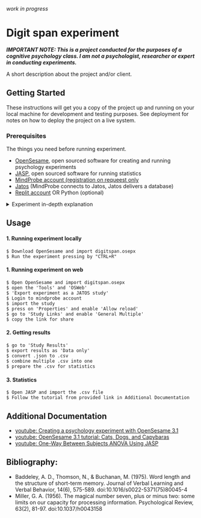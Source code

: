_work in progress_

# Digit span experiment
***IMPORTANT NOTE: This is a project conducted for the purposes of a cognitive psychology class. I am not a psychologist, researcher or expert in conducting experiments.***

A short description about the project and/or client.


## Getting Started

These instructions will get you a copy of the project up and running on your local machine for development and testing purposes. See deployment for notes on how to deploy the project on a live system.

### Prerequisites

The things you need before running experiment.

* [OpenSesame](https://osdoc.cogsci.nl/), open sourced software for creating and running psychology experiments
* [JASP](https://jasp-stats.org/), open sourced software for running statistics
* [MindProbe account (registration on requeest only](https://mindprobe.eu/) 
* [Jatos](https://www.jatos.org) (MindProbe connects to Jatos, Jatos delivers a database)
* [Replit account](https://replit.com/) OR Python (optional)

<details>
<summary>Experiment in-depth explanation</summary>
  
## Experiment methodology
#### Participants
* Participants in the study will be people between the ages of 18 and 65 who do not have any memory disorders (under the age of 18 you need to have consent)
* The number of participants in the study should be at least 50 for the results to be accurate

#### Preparation of the test
- Prepare a list of digits/numbers that will be displayed on the test participant's screen
- Each set will consist of 12 numbers
- Each set will have a different length of digits
  - one digit
  - two digits
  - three digits


#### Preparation of participants
- Introduction to the study, using on-screen messages
- Instructing to prepare an adequate environment; removing possible distractors
- Asking them to fill out a simple metric
- Informing them of the estimated duration of the survey
- Asking participants not to write down the numbers displayed


#### Conducting the survey:
- Displaying each of the 3 prepared sets sequentially with 1.5 seconds to remember
- Displaying successively each of the 3 prepared sets with 4 seconds to memorize time
- After each set is displayed, there will be a short fifteen second pause
- Participants will be asked to memorize the displayed digits/numbers in the correct order

#### Analysis of the results
- Calculation of the correctness and similarity of the answers for each number (using levenshtein distance)
- The results will be statistically analyzed to determine the veracity of the hypotheses posed


## Hypothesis
- Numbers with fewer digits will be remembered more correctly than numbers with more digits.
- The average correctness of number memorization will be 70%, with a standard deviation of 20% in both directions.
<!-- The number display time (1.5 s or 4 s) will not have a significant effect on the correctness of number memorization.
 -->

## Specific hypotheses
- Subjects will be more likely to correctly memorize numbers with fewer digits than numbers with more digits.
- The correctness of number memorization will depend on the difficulty level of the task, so the easier the task, the higher the correctness of number memorization. The average correctness of memorizing numbers in the test will be 70%, and the standard deviation will be 20%.
  
</details>

## Usage

#### 1. Running experiment locally 
```
$ Download OpenSesame and import digitspan.osepx
$ Run the experiment pressing by "CTRL+R"
```

#### 1. Running experiment on web
```
$ Open OpenSesame and import digitspan.osepx 
$ open the 'Tools' and 'OSWeb'
$ 'Export experiment as a JATOS study'
$ Login to mindprobe account
$ import the study 
$ press on 'Properties' and enable 'Allow reload'
$ go to 'Study Links' and enable 'General Multiple'
$ copy the link for share
```

#### 2. Getting results
```
$ go to 'Study Results'
$ export results as 'Data only'
$ convert .json to .csv
$ combine multiple .csv into one
$ prepare the .csv for statistics
```

#### 3. Statistics
```
$ Open JASP and import the .csv file
$ Follow the tutorial from provided link in Additional Documentation
```


## Additional Documentation

* [youtube: Creating a psychology experiment with OpenSesame 3.1](https://www.youtube.com/watch?v=FCXcnAv9aMA&t)
* [youtube: OpenSesame 3.1 tutorial: Cats, Dogs, and Capybaras](https://www.youtube.com/watch?v=ICa0vPoYrYw&t=)
* [youtube: One-Way Between Subjects ANOVA Using JASP](https://www.youtube.com/watch?v=2jY1eM6BKIw)

## Bibliography: 
- Baddeley, A. D., Thomson, N., & Buchanan, M. (1975). Word length and the structure of short-term memory. Journal of Verbal Learning and Verbal Behavior, 14(6), 575-589. doi:10.1016/s0022-5371(75)80045-4 
- Miller, G. A. (1956). The magical number seven, plus or minus two: some limits on our capacity for processing information. Psychological Review, 63(2), 81-97. doi:10.1037/h0043158  


